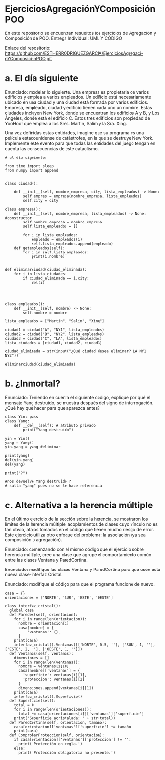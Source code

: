 # EjerciciosAgregaciónYComposiciónPOO
En este repositorio se encuentran resueltos los ejercicios de Agregación y Composición de POO. Entrega Individual: UML Y CÓDIGO

Enlace del repositorio: https://github.com/ESTHERRODRIGUEZGARCIA/EjerciciosAgregaci-nYComposici-nPOO.git


# a. El día siguiente
Enunciado: modelar lo siguiente. Una empresa es propietaria de varios edificios y emplea a varios empleados. Un edificio está necesariamente ubicado en una ciudad y una ciudad está formada por varios edificios. Empresa, empleado, ciudad y edificio tienen cada uno un nombre. Estas ciudades incluyen New York, donde se encuentran los edificios A y B, y Los Ángeles, donde está el edificio C. Estos tres edificios son propiedad de YooHoo! que emplea a los Sres. Martin, Salim y la Sra. Xing.

Una vez definidas estas entidades, imagine que su programa es una película estadounidense de catástrofes, en la que se destruye New York. Implemente este evento para que todas las entidades del juego tengan en cuenta las consecuencias de este cataclismo.

````
# al día siguiente:

from time import sleep
from numpy import append


class ciudad():

    def __init__(self, nombre_empresa, city, lista_empleados) -> None:
        self.empres = empresa(nombre_empresa, lista_empleados)
        self.city = city

class empresa():
    def __init__(self, nombre_empresa, lista_empleados) -> None: #constructor
        self.nombre_empresa = nombre_empresa
        self.lista_empleados = []

        for i in lista_empleados:
            empleado = empleados(i)
            self.lista_empleados.append(empleado)
    def getempleados(self):
        for i in self.lista_empleados:
            print(i.nombre)


def eliminarciudad(ciudad_eliminada):
    for i in lista_ciudades:
        if ciudad_eliminada == i.city:
            del(i)




class empleados():
    def __init__(self, nombre) -> None:
        self.nombre = nombre

lista_empleados = ["Martin", "Salim", "Xing"]

ciudad1 = ciudad("A", "NY1", lista_empleados)
ciudad2 = ciudad("B", "NY2", lista_empleados)
ciudad3 = ciudad("C", "LA", lista_empleados)
lista_ciudades = [ciudad1, ciudad2, ciudad3]

ciudad_eliminada = str(input("¿Qué ciudad desea eliminar? LA NY1 NY2"))

eliminarciudad(ciudad_eliminada)

````

# b. ¿Inmortal?
Enunciado: Teniendo en cuenta el siguiente código, explique por qué el mensaje Yang destruido, se muestra después del signo de interrogación. ¿Qué hay que hacer para que aparezca antes?

````
class Yin: pass 
class Yang: 
    def __del__(self): # atributo privado
        print("Yang destruido") 
 
yin = Yin()
yang = Yang()
yin.yang = yang #eliminar

print(yang) 
del(yin.yang)
del(yang) 

print("?")

#nos devuelve Yang destruido ?
# salta "yang" pues no se le hace referencia

````



# c. Alternativa a la herencia múltiple
En el último ejercicio de la sección sobre la herencia, se mostraron los límites de la herencia múltiple: acoplamientos de clases cuyo vínculo no es tan obvio, atajos tomados en el código que tienen mucho riesgo de error. Este ejercicio utiliza otro enfoque del problema: la asociación (ya sea composición o agregación). 

Enunciado: comenzando con el mismo código que el ejercicio sobre herencia múltiple, cree una clase que agrupe el comportamiento común entre las clases Ventana y ParedCortina.

Enunciado: modifique las clases Ventana y ParedCortina para que usen esta nueva clase-interfaz Cristal.

Enunciado: modifique el código para que el programa funcione de nuevo.

````
casa = {}
orientaciones = ['NORTE', 'SUR', 'ESTE', 'OESTE']

class interfaz_cristal():
  global casa
  def Paredes(self, orientacion):
    for i in range(len(orientacion)):
      nombre = orientacion[i]
      casa[nombre] = {
          'ventanas': {},
      }
    print(casa)
    interfaz_cristal().Ventanas([['NORTE', 0.5, ''], ['SUR', 1, ''], ['ESTE', 2, ''], ['OESTE', 1, '']])
  def Ventanas(self, ventanas):
    dimensiones = []
    for i in range(len(ventanas)):
      nombre = ventanas[i][0]
      casa[nombre]['ventanas'] = {
        'superficie': ventanas[i][1],
        'proteccion': ventanas[i][2]
      }
      dimensiones.append(ventanas[i][1])  
    print(casa)
    interfaz_cristal().Superficie()
  def Superficie(self):
    total = 0
    for i in range(len(orientaciones)):
      total += casa[orientaciones[i]]['ventanas']['superficie']
    print('Superficie acristalada: ' + str(total))
  def ParedCortina(self, orientacion, tamaño):
    casa[orientacion]['ventanas']['superficie'] += tamaño
    print(casa)
  def ComprobarProteccion(self, orientacion):
    if casa[orientacion]['ventanas']['proteccion'] != '':
      print('Protección en regla.')
    else:
      print('Protección obligatoria no presente.')

   ````

   
